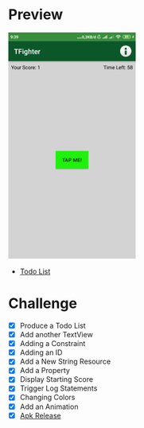 # Preview
<img src="https://github.com/ddiffa/YourFirstKotlinAndroidApp/blob/master/preview/1.jpg"
width="256">&nbsp;&nbsp;&nbsp;

- [Todo List](https://github.com/ddiffa/YourFirstKotlinAndroidApp/blob/master/app/todo/TodoList.md)

# Challenge

- [x] Produce a Todo List
- [x] Add another TextView
- [x] Adding a Constraint
- [x] Adding an ID
- [x] Add a New String Resource
- [x] Add a Property
- [x] Display Starting Score
- [x] Trigger Log Statements
- [x] Changing Colors
- [x] Add an Animation
- [x] [Apk Release](https://github.com/ddiffa/YourFirstKotlinAndroidApp/tree/master/app/release)
